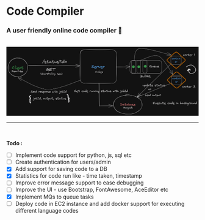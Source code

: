 # Code Compiler

### A user friendly online code compiler 📝

<br/>

<img title="App architecture" alt ="bg-worker" src="./bg-workers.png">
<hr/>
<br/>

**Todo :**
- [ ] Implement code support for python, js, sql etc
- [ ] Create authentication for users/admin
- [X] Add support for saving code to a DB
- [X] Statistics for code run like - time taken, timestamp
- [ ] Improve error message support to ease debugging
- [ ] Improve the UI - use Bootstrap, FontAwesome, AceEditor etc
- [X] Implement MQs to queue tasks
- [ ] Deploy code in EC2 instance and add docker support for executing different language codes
